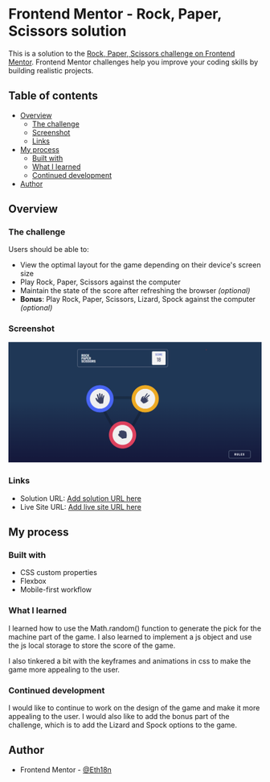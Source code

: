 # Frontend Mentor - Rock, Paper, Scissors solution

This is a solution to the [Rock, Paper, Scissors challenge on Frontend Mentor](https://www.frontendmentor.io/challenges/rock-paper-scissors-game-pTgwgvgH). Frontend Mentor challenges help you improve your coding skills by building realistic projects.

## Table of contents

- [Overview](#overview)
  - [The challenge](#the-challenge)
  - [Screenshot](#screenshot)
  - [Links](#links)
- [My process](#my-process)
  - [Built with](#built-with)
  - [What I learned](#what-i-learned)
  - [Continued development](#continued-development)
- [Author](#author)

## Overview

### The challenge

Users should be able to:

- View the optimal layout for the game depending on their device's screen size
- Play Rock, Paper, Scissors against the computer
- Maintain the state of the score after refreshing the browser _(optional)_
- **Bonus**: Play Rock, Paper, Scissors, Lizard, Spock against the computer _(optional)_

### Screenshot

![](./screenshot.png)

### Links

- Solution URL: [Add solution URL here](https://www.frontendmentor.io/solutions/rock-paper-scissor-game-d3lpndieQH)
- Live Site URL: [Add live site URL here](https://rock-paper-scissors-master-vert.vercel.app/)

## My process

### Built with

- CSS custom properties
- Flexbox
- Mobile-first workflow

### What I learned

I learned how to use the Math.random() function to generate the pick for the machine part of the game.
I also learned to implement a js object and use the js local storage to store the score of the game.

I also tinkered a bit with the keyframes and animations in css to make the game more appealing to the user.

### Continued development

I would like to continue to work on the design of the game and make it more appealing to the user. I would also like to add the bonus part of the challenge, which is to add the Lizard and Spock options to the game.

## Author

- Frontend Mentor - [@Eth18n](https://www.frontendmentor.io/profile/Et18n)
